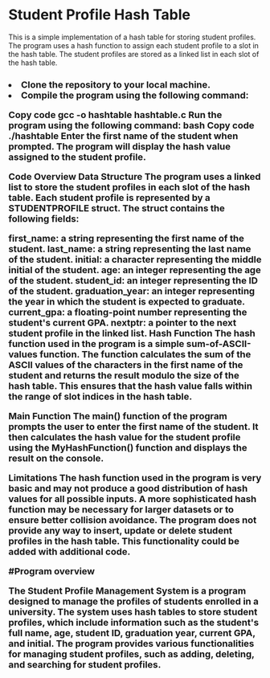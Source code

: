 # Student Profile Hash Table
This is a simple implementation of a hash table for storing student profiles. The program uses a hash function to assign each student profile to a slot in the hash table. The student profiles are stored as a linked list in each slot of the hash table.

<h2 style = "font-size : 18px"; How to Use</h2>


  <li>Clone the repository to your local machine.</li>
  <li>Compile the program using the following command:</li> 

Copy code
  gcc -o hashtable hashtable.c
  Run the program using the following command:
  bash
 Copy code
./hashtable
Enter the first name of the student when prompted.
The program will display the hash value assigned to the student profile.

Code Overview
Data Structure
The program uses a linked list to store the student profiles in each slot of the hash table. Each student profile is represented by a STUDENTPROFILE struct. The struct contains the following fields:

first_name: a string representing the first name of the student.
last_name: a string representing the last name of the student.
initial: a character representing the middle initial of the student.
age: an integer representing the age of the student.
student_id: an integer representing the ID of the student.
graduation_year: an integer representing the year in which the student is expected to graduate.
current_gpa: a floating-point number representing the student's current GPA.
nextptr: a pointer to the next student profile in the linked list.
Hash Function
The hash function used in the program is a simple sum-of-ASCII-values function. The function calculates the sum of the ASCII values of the characters in the first name of the student and returns the result modulo the size of the hash table. This ensures that the hash value falls within the range of slot indices in the hash table.

Main Function
The main() function of the program prompts the user to enter the first name of the student. It then calculates the hash value for the student profile using the MyHashFunction() function and displays the result on the console.

Limitations
The hash function used in the program is very basic and may not produce a good distribution of hash values for all possible inputs. A more sophisticated hash function may be necessary for larger datasets or to ensure better collision avoidance.
The program does not provide any way to insert, update or delete student profiles in the hash table. This functionality could be added with additional code.


#Program overview

The Student Profile Management System is a program designed to manage the profiles of students enrolled in a university. The system uses hash tables to store student profiles, which include information such as the student's full name, age, student ID, graduation year, current GPA, and initial. The program provides various functionalities for managing student profiles, such as adding, deleting, and searching for student profiles.                                                 
